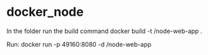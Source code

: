 # docker_node

In the folder run the build command
  docker build -t <your username>/node-web-app .
  
Run:
  docker run -p 49160:8080 -d <your username>/node-web-app
